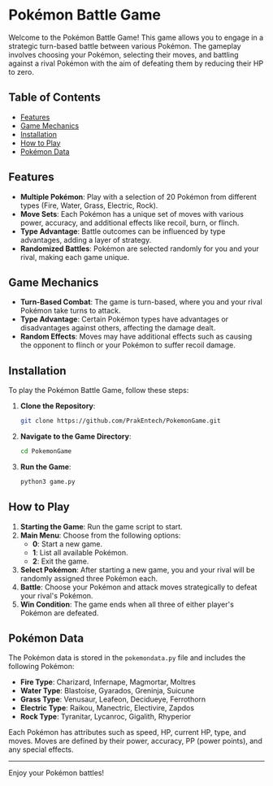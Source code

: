 # Pokémon Battle Game

Welcome to the Pokémon Battle Game! This game allows you to engage in a strategic turn-based battle between various Pokémon. The gameplay involves choosing your Pokémon, selecting their moves, and battling against a rival Pokémon with the aim of defeating them by reducing their HP to zero.

## Table of Contents

- [Features](#features)
- [Game Mechanics](#game-mechanics)
- [Installation](#installation)
- [How to Play](#how-to-play)
- [Pokémon Data](#pokémon-data)

## Features

- **Multiple Pokémon**: Play with a selection of 20 Pokémon from different types (Fire, Water, Grass, Electric, Rock).
- **Move Sets**: Each Pokémon has a unique set of moves with various power, accuracy, and additional effects like recoil, burn, or flinch.
- **Type Advantage**: Battle outcomes can be influenced by type advantages, adding a layer of strategy.
- **Randomized Battles**: Pokémon are selected randomly for you and your rival, making each game unique.

## Game Mechanics

- **Turn-Based Combat**: The game is turn-based, where you and your rival Pokémon take turns to attack.
- **Type Advantage**: Certain Pokémon types have advantages or disadvantages against others, affecting the damage dealt.
- **Random Effects**: Moves may have additional effects such as causing the opponent to flinch or your Pokémon to suffer recoil damage.

## Installation

To play the Pokémon Battle Game, follow these steps:

1. **Clone the Repository**:
   ```bash
   git clone https://github.com/PrakEntech/PokemonGame.git
   ```
2. **Navigate to the Game Directory**:
   ```bash
   cd PokemonGame
   ```
3. **Run the Game**:
   ```bash
   python3 game.py
   ```

## How to Play

1. **Starting the Game**: Run the game script to start.
2. **Main Menu**: Choose from the following options:
   - **0**: Start a new game.
   - **1**: List all available Pokémon.
   - **2**: Exit the game.
3. **Select Pokémon**: After starting a new game, you and your rival will be randomly assigned three Pokémon each.
4. **Battle**: Choose your Pokémon and attack moves strategically to defeat your rival's Pokémon.
5. **Win Condition**: The game ends when all three of either player's Pokémon are defeated.

## Pokémon Data

The Pokémon data is stored in the `pokemondata.py` file and includes the following Pokémon:

- **Fire Type**: Charizard, Infernape, Magmortar, Moltres
- **Water Type**: Blastoise, Gyarados, Greninja, Suicune
- **Grass Type**: Venusaur, Leafeon, Decidueye, Ferrothorn
- **Electric Type**: Raikou, Manectric, Electivire, Zapdos
- **Rock Type**: Tyranitar, Lycanroc, Gigalith, Rhyperior

Each Pokémon has attributes such as speed, HP, current HP, type, and moves. Moves are defined by their power, accuracy, PP (power points), and any special effects.

---

Enjoy your Pokémon battles!

